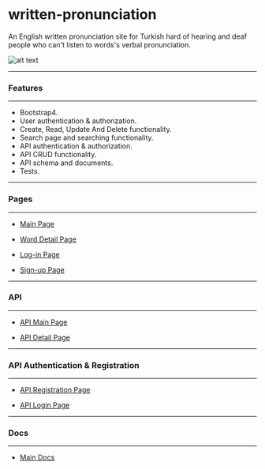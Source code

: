 # written-pronunciation
An English written pronunciation site for Turkish hard of hearing and deaf people who can't listen to words's verbal pronunciation.

![alt text](https://i.imgur.com/cXT1TZR.png "Site Overview")

***
### Features
***

- Bootstrap4.
- User authentication & authorization.
- Create, Read, Update And Delete functionality.
- Search page and searching functionality.
- API authentication & authorization.
- API CRUD functionality.
- API schema and documents.
- Tests.

***
### Pages
***

- [Main Page](https://pronunciationksenofanex.herokuapp.com/)

- [Word Detail Page](https://pronunciationksenofanex.herokuapp.com/1/) 

- [Log-in Page](https://pronunciationksenofanex.herokuapp.com/users/login/)

- [Sign-up Page](https://pronunciationksenofanex.herokuapp.com/users/signup/) 

***
### API
***

- [API Main Page](https://pronunciationksenofanex.herokuapp.com/api/v1/)

- [API Detail Page](https://pronunciationksenofanex.herokuapp.com/api/v1/1/) 

***
### API Authentication & Registration
***

- [API Registration Page](https://pronunciationksenofanex.herokuapp.com/api/v1/rest-auth/registration/) 

- [API Login Page](https://pronunciationksenofanex.herokuapp.com/api-auth/login/?next=/api/v1/) 

***
### Docs
***

- [Main Docs]( https://pronunciationksenofanex.herokuapp.com/docs/) 
